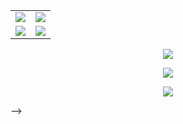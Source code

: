 
<table>
  <tr>
    <td width="50%">
      <img src="https://github-readme-stats.vercel.app/api?username=vedantb23&theme=gruvbox&hide_border=true&include_all_commits=true&count_private=false"/>
    </td>
    <td width="50%">
      <img src="https://github-contributor-stats.vercel.app/api?username=vedantb23&limit=5&theme=gruvbox&combine_all_yearly_contributions=true&hide_border=true"/>
    </td>
  </tr>
  <tr>
    <td width="50%">
      <img src="https://nirzak-streak-stats.vercel.app/?user=vedantb23&theme=gruvbox&hide_border=true"/>
    </td>
    <td width="50%">
      <img src="https://github-readme-stats.vercel.app/api/top-langs/?username=vedantb23&theme=gruvbox&hide_border=true&include_all_commits=true&count_private=false&layout=compact"/>
    </td>
  </tr>
</table>

<p align="center">
  <img src="https://github-profile-trophy.vercel.app/?username=vedantb23&theme=gruvbox&no-frame=true&no-bg=true&margin-w=4"/>
</p>

<p align="center">
  <img src="https://quotes-github-readme.vercel.app/api?type=horizontal&theme=gruvbox"/>
</p>

<p align="center">
  <img src="https://u8views.com/api/v1/github/profiles/13421101/view.svg" />
</p>
-->
